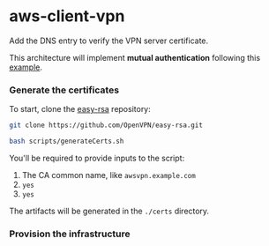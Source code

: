 # aws-client-vpn

Add the DNS entry to verify the VPN server certificate.

This architecture will implement **mutual authentication** following this [example][2].

### Generate the certificates

To start, clone the [easy-rsa][1] repository:

```sh
git clone https://github.com/OpenVPN/easy-rsa.git
```

```sh
bash scripts/generateCerts.sh
```

You'll be required to provide inputs to the script:

1. The CA common name, like `awsvpn.example.com`
2. `yes`
3. `yes`

The artifacts will be generated in the `./certs` directory.

### Provision the infrastructure




[1]: https://github.com/OpenVPN/easy-rsa.git
[2]: https://docs.aws.amazon.com/vpn/latest/clientvpn-admin/mutual.html